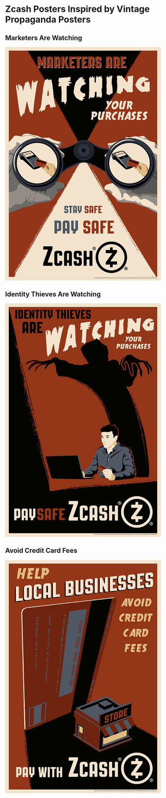 # Zcash Posters Inspired by Vintage Propaganda Posters

## Marketers Are Watching

![](image/zcash_propaganda_marketers.jpg)

## Identity Thieves Are Watching

![](image/zcash_propaganda_identity_thieves.jpg)

## Avoid Credit Card Fees

![](image/zcash_propaganda_low_fees.jpg)
